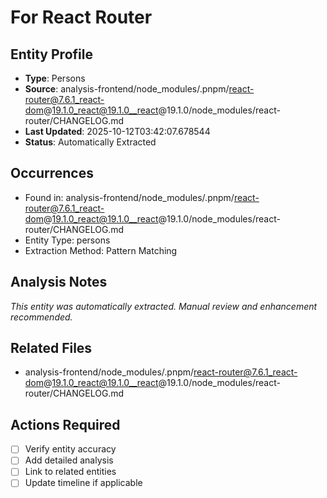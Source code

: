 # For React Router

## Entity Profile
- **Type**: Persons
- **Source**: analysis-frontend/node_modules/.pnpm/react-router@7.6.1_react-dom@19.1.0_react@19.1.0__react@19.1.0/node_modules/react-router/CHANGELOG.md
- **Last Updated**: 2025-10-12T03:42:07.678544
- **Status**: Automatically Extracted

## Occurrences
- Found in: analysis-frontend/node_modules/.pnpm/react-router@7.6.1_react-dom@19.1.0_react@19.1.0__react@19.1.0/node_modules/react-router/CHANGELOG.md
- Entity Type: persons
- Extraction Method: Pattern Matching

## Analysis Notes
*This entity was automatically extracted. Manual review and enhancement recommended.*

## Related Files
- analysis-frontend/node_modules/.pnpm/react-router@7.6.1_react-dom@19.1.0_react@19.1.0__react@19.1.0/node_modules/react-router/CHANGELOG.md

## Actions Required
- [ ] Verify entity accuracy
- [ ] Add detailed analysis
- [ ] Link to related entities
- [ ] Update timeline if applicable

